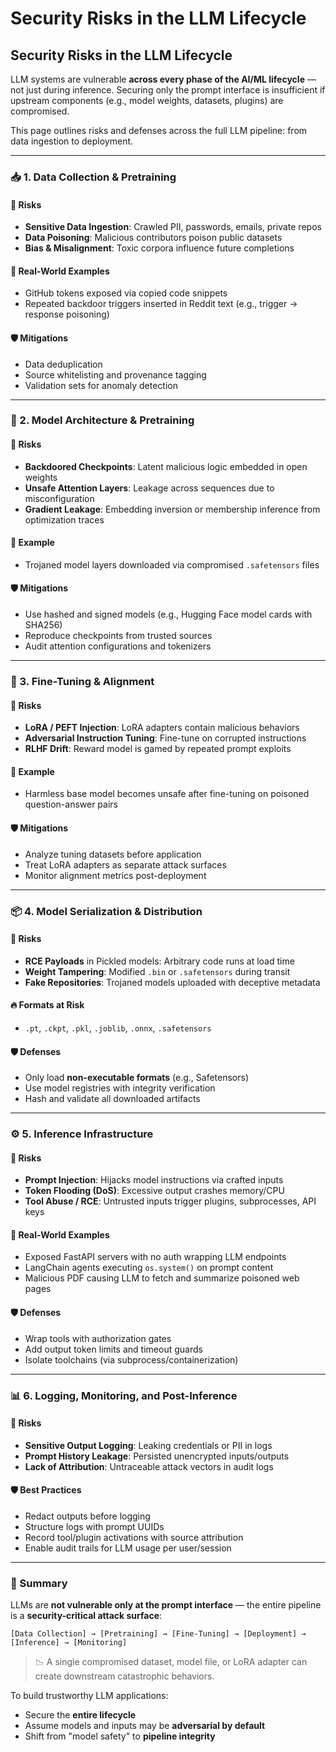 # Security Risks in the LLM Lifecycle

## Security Risks in the LLM Lifecycle

LLM systems are vulnerable **across every phase of the AI/ML lifecycle** — not just during inference. Securing only the prompt interface is insufficient if upstream components (e.g., model weights, datasets, plugins) are compromised.

This page outlines risks and defenses across the full LLM pipeline: from data ingestion to deployment.

***

### 📥 1. Data Collection & Pretraining

#### 🔻 Risks

* **Sensitive Data Ingestion**: Crawled PII, passwords, emails, private repos
* **Data Poisoning**: Malicious contributors poison public datasets
* **Bias & Misalignment**: Toxic corpora influence future completions

#### 🧪 Real-World Examples

* GitHub tokens exposed via copied code snippets
* Repeated backdoor triggers inserted in Reddit text (e.g., trigger → response poisoning)

#### 🛡️ Mitigations

* Data deduplication
* Source whitelisting and provenance tagging
* Validation sets for anomaly detection

***

### 🧠 2. Model Architecture & Pretraining

#### 🔻 Risks

* **Backdoored Checkpoints**: Latent malicious logic embedded in open weights
* **Unsafe Attention Layers**: Leakage across sequences due to misconfiguration
* **Gradient Leakage**: Embedding inversion or membership inference from optimization traces

#### 🧪 Example

* Trojaned model layers downloaded via compromised `.safetensors` files

#### 🛡️ Mitigations

* Use hashed and signed models (e.g., Hugging Face model cards with SHA256)
* Reproduce checkpoints from trusted sources
* Audit attention configurations and tokenizers

***

### 🧬 3. Fine-Tuning & Alignment

#### 🔻 Risks

* **LoRA / PEFT Injection**: LoRA adapters contain malicious behaviors
* **Adversarial Instruction Tuning**: Fine-tune on corrupted instructions
* **RLHF Drift**: Reward model is gamed by repeated prompt exploits

#### 🧪 Example

* Harmless base model becomes unsafe after fine-tuning on poisoned question-answer pairs

#### 🛡️ Mitigations

* Analyze tuning datasets before application
* Treat LoRA adapters as separate attack surfaces
* Monitor alignment metrics post-deployment

***

### 📦 4. Model Serialization & Distribution

#### 🔻 Risks

* **RCE Payloads** in Pickled models: Arbitrary code runs at load time
* **Weight Tampering**: Modified `.bin` or `.safetensors` during transit
* **Fake Repositories**: Trojaned models uploaded with deceptive metadata

#### 🔥 Formats at Risk

* `.pt`, `.ckpt`, `.pkl`, `.joblib`, `.onnx`, `.safetensors`

#### 🛡️ Defenses

* Only load **non-executable formats** (e.g., Safetensors)
* Use model registries with integrity verification
* Hash and validate all downloaded artifacts

***

### ⚙️ 5. Inference Infrastructure

#### 🔻 Risks

* **Prompt Injection**: Hijacks model instructions via crafted inputs
* **Token Flooding (DoS)**: Excessive output crashes memory/CPU
* **Tool Abuse / RCE**: Untrusted inputs trigger plugins, subprocesses, API keys

#### 🧪 Real-World Examples

* Exposed FastAPI servers with no auth wrapping LLM endpoints
* LangChain agents executing `os.system()` on prompt content
* Malicious PDF causing LLM to fetch and summarize poisoned web pages

#### 🛡️ Defenses

* Wrap tools with authorization gates
* Add output token limits and timeout guards
* Isolate toolchains (via subprocess/containerization)

***

### 📊 6. Logging, Monitoring, and Post-Inference

#### 🔻 Risks

* **Sensitive Output Logging**: Leaking credentials or PII in logs
* **Prompt History Leakage**: Persisted unencrypted inputs/outputs
* **Lack of Attribution**: Untraceable attack vectors in audit logs

#### 🛡️ Best Practices

* Redact outputs before logging
* Structure logs with prompt UUIDs
* Record tool/plugin activations with source attribution
* Enable audit trails for LLM usage per user/session

***

### 📌 Summary

LLMs are **not vulnerable only at the prompt interface** — the entire pipeline is a **security-critical attack surface**:

```plaintext
[Data Collection] → [Pretraining] → [Fine-Tuning] → [Deployment] → [Inference] → [Monitoring]
```

> 📉 A single compromised dataset, model file, or LoRA adapter can create downstream catastrophic behaviors.

To build trustworthy LLM applications:

* Secure the **entire lifecycle**
* Assume models and inputs may be **adversarial by default**
* Shift from "model safety" to **pipeline integrity**
